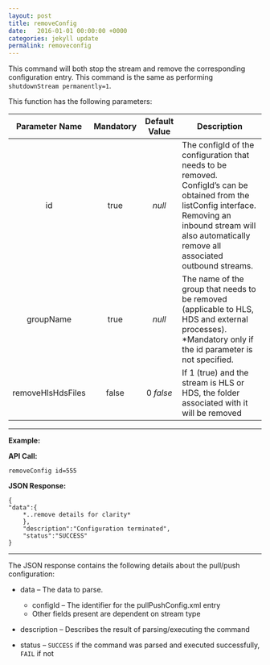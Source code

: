 ```yaml
---
layout: post
title: removeConfig
date:   2016-01-01 00:00:00 +0000
categories: jekyll update
permalink: removeconfig
---
```


This command will both stop the stream and remove the corresponding configuration entry. This command is the same as performing `shutdownStream permanently=1`.

This function has the following parameters:

| **Parameter Name** | **Mandatory** | **Default Value** | **Description**                          |
| :----------------: | :-----------: | :---------------: | ---------------------------------------- |
|         id         |     true      |      *null*       | The configId of the configuration that needs to be removed. ConfigId’s can be obtained from the listConfig interface. Removing an inbound stream will also automatically remove all associated outbound streams. |
|     groupName      |     true      |      *null*       | The name of the group that needs to be removed (applicable to HLS, HDS and external processes). \*Mandatory only if the id parameter is not specified. |
| removeHlsHdsFiles  |     false     |     0 *false*     | If 1 (true) and the stream is HLS or HDS, the folder associated with it will be removed |

------

**Example:**

**API Call:**

``` 
removeConfig id=555
```

**JSON Response:**

``` 
{
"data":{
    *..remove details for clarity*
    },
    "description":"Configuration terminated",
    "status":"SUCCESS"
}
```

------

The JSON response contains the following details about the pull/push configuration:

- data – The data to parse.
  - configId – The identifier for the pullPushConfig.xml entry
  - Other fields present are dependent on stream type


- description – Describes the result of parsing/executing the command
- status – `SUCCESS` if the command was parsed and executed successfully, `FAIL` if not
